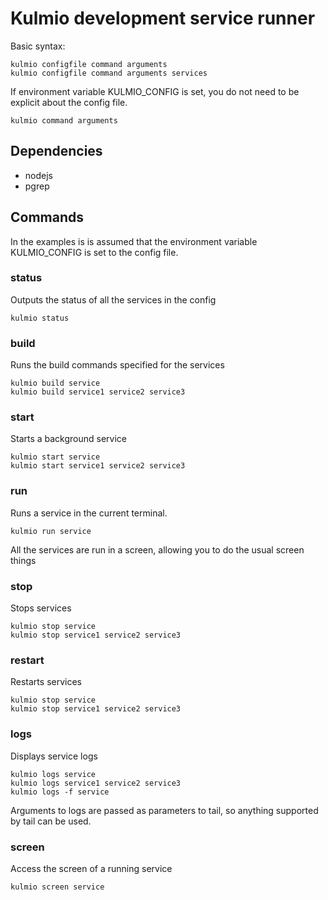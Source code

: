 # Kulmio development service runner

Basic syntax:

    kulmio configfile command arguments
    kulmio configfile command arguments services
    
If environment variable KULMIO_CONFIG is set, you do not need to be explicit about the config file.
    
    kulmio command arguments

## Dependencies

- nodejs
- pgrep
    
## Commands

In the examples is is assumed that the environment variable KULMIO_CONFIG is set to the config file.

### status

Outputs the status of all the services in the config

    kulmio status
  
### build

Runs the build commands specified for the services

    kulmio build service
    kulmio build service1 service2 service3
    
### start

Starts a background service

    kulmio start service
    kulmio start service1 service2 service3
    
### run

Runs a service in the current terminal.

    kulmio run service
    
All the services are run in a screen, allowing you to do the usual screen things

### stop

Stops services

    kulmio stop service 
    kulmio stop service1 service2 service3
    
### restart

Restarts services 

    kulmio stop service 
    kulmio stop service1 service2 service3
    
### logs

Displays service logs

    kulmio logs service
    kulmio logs service1 service2 service3
    kulmio logs -f service
    
Arguments to logs are passed as parameters to tail, so anything supported by tail can be used.

### screen

Access the screen of a running service

    kulmio screen service
    
